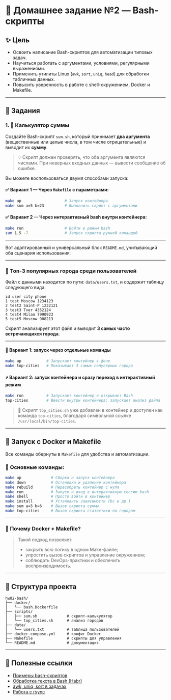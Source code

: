 # 🐧 Домашнее задание №2 — Bash-скрипты

## ✨ Цель

* Освоить написание Bash-скриптов для автоматизации типовых задач.
* Научиться работать с аргументами, условиями, регулярными выражениями.
* Применить утилиты Linux (`awk`, `sort`, `uniq`, `head`) для обработки табличных данных.
* Повысить уверенность в работе с shell-окружением, Docker и Makefile.

---

## 🪩 Задания

### 1. 💟 Калькулятор суммы

Создайте Bash-скрипт `sum.sh`, который принимает **два аргумента** (вещественные или целые числа, в том числе отрицательные) и выводит их **сумму**.

> 💡 Скрипт должен проверять, что оба аргумента являются числами. При неверных входных данных — вывести сообщение об ошибке.

Вы можете воспользоваться двумя способами запуска:

#### ✅ Вариант 1 — Через `Makefile` с параметрами:

```bash
make up                   # Запуск контейнера
make sum a=5 b=23         # Выполнить скрипт с аргументами
```

#### ✅ Вариант 2 — Через интерактивный bash внутри контейнера:

```bash
make run                  # Войти в режим bash
sum 1.5 -7                # Запуск скрипта ручной командой
```

---

Вот адаптированный и универсальный блок `README.md`, учитывающий оба сценария использования:

---

### 🌆 Топ-3 популярных города среди пользователей

Файл с данными находится по пути: `data/users.txt`, и содержит таблицу следующего вида:

```
id user city phone
1 test Moscow 1234123
2 test2 Saint-P 1232121
3 test3 Tver 4352124
4 test4 Milan 7990923
5 test5 Moscow 908213
```

Скрипт анализирует этот файл и выводит **3 самых часто встречающихся города**.

---

#### 🔧 Вариант 1: запуск через отдельные команды

```bash
make up           # Запускает контейнер в фоне
make top-cities   # Показывает 3 самых популярных города
```

#### ⚡ Вариант 2: запуск контейнера и сразу переход в интерактивный режим

```bash
make run          # Запускает контейнер и открывает Bash
top-cities        # Ввести внутри контейнера: запускает анализ файла
```
> 📌 Скрипт `top_cities.sh` уже добавлен в контейнер и доступен как команда `top-cities`, благодаря символьной ссылке `/usr/local/bin/top-cities`.

---

## 🚀 Запуск с Docker и Makefile

Все команды обернуты в `Makefile` для удобства и автоматизации.

### 🔧 Основные команды:

```bash
make up             # Сборка и запуск контейнера
make down           # Остановка и удаление контейнера
make rebuild        # Пересобрать контейнер с нуля
make run            # Запуск и вход в интерактивную сессию bash
make shell          # Просто войти в контейнер
make install        # Установить зависимости (bc и др.)
make sum a=5 b=6    # Вызов скрипта суммы
make top-cities     # Вызов скрипта статистики по городам
```

---

### 🤔 Почему Docker + Makefile?

> Такой подход позволяет:
>
> * закрыть всю логику в одном Make-файле;
> * упростить вызов скриптов и управление окружением;
> * соблюдать DevOps-практики и обеспечить воспроизводимость.

---

## 📁 Структура проекта

```
hw02-bash/
├── docker/
│   └── bash.Dockerfile
├── scripts/
│   ├── sum.sh             # скрипт-калькулятор
│   └── top_cities.sh      # анализ городов
├── data/
│   └── users.txt          # таблица пользователей
├── docker-compose.yml     # конфиг Docker
├── Makefile               # скрипты для управления
└── README.md              # документация
```

---

## 📃 Полезные ссылки

* [Примеры bash-скриптов](https://github.com/ruanyf/simple-bash-scripts)
* [Обработка текста в Bash (Habr)](https://habr.com/ru/articles/336596/)
* [awk, uniq, sort в задачах](https://habr.com/ru/companies/ruvds/articles/325522/)
* [Работа с rsync](https://selectel.ru/blog/rsync-guide/)
